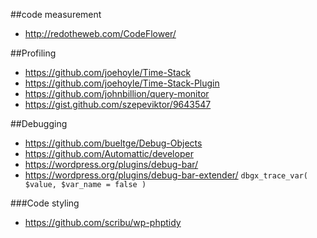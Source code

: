 ##code measurement

- http://redotheweb.com/CodeFlower/

##Profiling

- https://github.com/joehoyle/Time-Stack
- https://github.com/joehoyle/Time-Stack-Plugin
- https://github.com/johnbillion/query-monitor
- https://gist.github.com/szepeviktor/9643547

##Debugging

- https://github.com/bueltge/Debug-Objects
- https://github.com/Automattic/developer
- https://wordpress.org/plugins/debug-bar/
- https://wordpress.org/plugins/debug-bar-extender/ `dbgx_trace_var( $value, $var_name = false )`

###Code styling
- https://github.com/scribu/wp-phptidy

